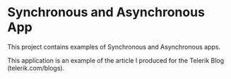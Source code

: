 # Synchronous and Asynchronous App
This project contains examples of Synchronous and Asynchronous apps.  

This application is an example of the article I produced for the Telerik Blog (telerik.com/blogs).
